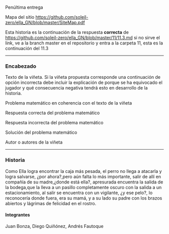 Penúltima entrega 

Mapa del sitio https://github.com/soleil-zero/ella_GN/blob/master/SiteMap.pdf

Esta historia es la continuación de la respuesta **correcta** de https://github.com/soleil-zero/ella_GN/blob/master/11/11.3.md si no sirve el link, 
ve a la branch master en el repositorio y entra a la carpeta 11, esta es la continuación del 11.3

**********************************************************************
### Encabezado

Texto de la viñeta. Si la viñeta propuesta corresponde una continuación de opción incorrecta debe incluir la explicación de porque se ha equivocado el jugador y qué consecuencia negativa tendrá esto en desarrollo de la historia.

Problema matemático en coherencia con el texto de la viñeta

Respuesta correcta del problema matemático

Respuesta incorrecta del problema matemático

Solución del problema matemático

Autor o autores de la viñeta
**********************************************************************
### Historia
Como Ella logra encontrar la caja más pesada, el perro no llega a atacarla y logra salvarse, ¿por ahora?,pero aún falta lo más importante, salir de allí en compañía de su madre,¿donde está ella?, apresurada encuentra la salida de la bodega,que la lleva a un pasillo completamente oscuro con la salida a un estacionamiento, al salir se encuentra con un vigilante, ¿y ese pelo?, lo reconocería donde fuera, era su mamá, y a su lado su padre con los brazos abiertos y lágrimas de felicidad en el rostro.
#### Integrantes 
Juan Bonza, Diego Quiñónez, Andrés Fautoque
